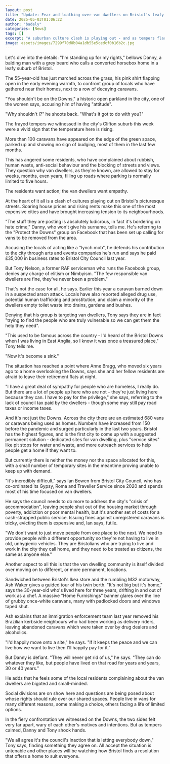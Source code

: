 ```yaml
---
layout: post
title: "Update: Fear and loathing over van dwellers on Bristol's leafy streets"
date: 2025-05-03T01:06:22
author: "badely"
categories: [News]
tags: []
excerpt: "A suburban culture clash is playing out - and as tempers flare, there are no easy solutions."
image: assets/images/7299f70d8b04a1db55e5cedcf0b16b2c.jpg
---
```


Let's dive into the details: "I'm standing up for my rights," bellows Danny, a balding man with a grey beard who calls a converted horsebox home in a leafy suburb of Bristol.

The 55-year-old has just marched across the grass, his pink shirt flapping open in the early evening warmth, to confront group of locals who have gathered near their homes, next to a row of decaying caravans.

"You shouldn't be on the Downs," a historic open parkland in the city, one of the women says, accusing him of having "attitude".

"Why shouldn't I?" he shoots back. "What's it got to do with you?"

The frayed tempers we witnessed in the city's Clifton suburb this week were a vivid sign that the temperature here is rising.

More than 100 caravans have appeared on the edge of the green space, parked up and showing no sign of budging, most of them in the last few months. 

This has angered some residents, who have complained about rubbish, human waste, anti-social behaviour and the blocking of streets and views. They question why van dwellers, as they're known, are allowed to stay for weeks, months, even years, filling up roads where parking is normally limited to five hours.

The residents want action; the van dwellers want empathy.

At the heart of it all is a clash of cultures playing out on Bristol's picturesque streets. Soaring house prices and rising rents make this one of the most expensive cities and have brought increasing tension to its neighbourhoods.

"The stuff they are posting is absolutely ludicrous, in fact it's bordering on hate crime," Danny, who won't give his surname, tells me. He's referring to the "Protect the Downs" group on Facebook that has been set up calling for vans to be removed from the area.

Accusing the locals of acting like a "lynch mob", he defends his contribution to the city through arts and events companies he's run and says he paid £35,000 in business rates to Bristol City Council last year.

But Tony Nelson, a former RAF serviceman who runs the Facebook group, denies any charge of elitism or Nimbyism. "The few responsible van dwellers are fine, they've never been a problem."

That's not the case for all, he says. Earlier this year a caravan burned down in a suspected arson attack. Locals have also reported alleged drug use, potential human trafficking and prostitution, and claim a minority of the dwellers empty toilet waste into drains, gardens and bushes.

Denying that his group is targeting van dwellers, Tony says they are in fact "trying to find the people who are truly vulnerable so we can get them the help they need".

"This used to be famous across the country - I'd heard of the Bristol Downs when I was living in East Anglia, so I know it was once a treasured place," Tony tells me.

"Now it's become a sink."

The situation has reached a point where Anne Bragg, who moved six years ago to a home overlooking the Downs, says she and her fellow residents are afraid to leave their retirement flats at night.

"I have a great deal of sympathy for people who are homeless, I really do. But there are a lot of people up here who are not – they're just living here because they can. I have to pay for the privilege," she says, referring to the lack of council tax paid by the dwellers - though some may still pay road taxes or income taxes.

And it's not just the Downs. Across the city there are an estimated 680 vans or caravans being used as homes. Numbers have increased from 150 before the pandemic and surged particularly in the last two years. Bristol has the highest figures, and is the first city to come up with a suggested permanent solution - dedicated sites for van dwelling, plus "service sites" like pit stops for water and waste, and more outreach services to help people get a home if they want to.

But currently there is neither the money nor the space allocated for this, with a small number of temporary sites in the meantime proving unable to keep up with demand.

"It's incredibly difficult," says Ian Bowen from Bristol City Council, who has co-ordinated its Gypsy, Roma and Traveller Service since 2020 and spends most of his time focused on van dwellers.

He says the council needs to do more to address the city's "crisis of accommodation", leaving people shut out of the housing market through poverty, addiction or poor mental health, but it's another set of costs for a cash-strapped public service. Issuing fines against unregistered caravans is tricky, evicting them is expensive and, Ian says, futile.

"We don't want to just move people from one place to the next. We need to provide people with a different opportunity so they're not having to live in old, unhygienic vehicles. They are Bristolians who are trying to live and work in the city they call home, and they need to be treated as citizens, the same as anyone else."

Another aspect to all this is that the van dwelling community is itself divided over moving on to different, or more permanent, locations.

Sandwiched between Bristol's Ikea store and the rumbling M32 motorway, Ash Waker gives a guided tour of his twin berth. "It's not big but it's home," says the 30-year-old who's lived here for three years, drifting in and out of work as a chef. A massive "Home Furnishings" banner glares over the line of grubby once-white caravans, many with padlocked doors and windows taped shut.

Ash explains that an immigration enforcement team last year removed his Brazilian kerbside neighbours who had been working as delivery riders, leaving abandoned caravans which were taken over by drug dealers and alcoholics.

"I'd happily move onto a site," he says. "If it keeps the peace and we can live how we want to live then I'll happily pay for it."

But Danny is defiant. "They will never get rid of us," he says. "They can do whatever they like, but people have lived on that road for years and years, 30 or 40 years."

He adds that he feels some of the local residents complaining about the van dwellers  are bigoted and small-minded.

Social divisions are on show here and questions are being posed about whose rights should rule over our shared spaces. People live in vans for many different reasons, some making a choice, others facing a life of limited options.

In the fiery confrontation we witnessed on the Downs, the two sides felt very far apart, wary of each other's motives and intentions. But as tempers calmed, Danny and Tony shook hands.

"We all agree it's the council's inaction that is letting everybody down," Tony says, finding something they agree on. All accept the situation is untenable and other places will be watching how Bristol finds a resolution that offers a home to suit everyone.

